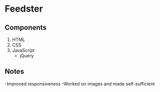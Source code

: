 # Feedster

## Components

1. HTML
2. CSS
3. JavaScript
   - jQuery

## Notes

-Improved responsiveness
-Worked on images and made self-sufficient
